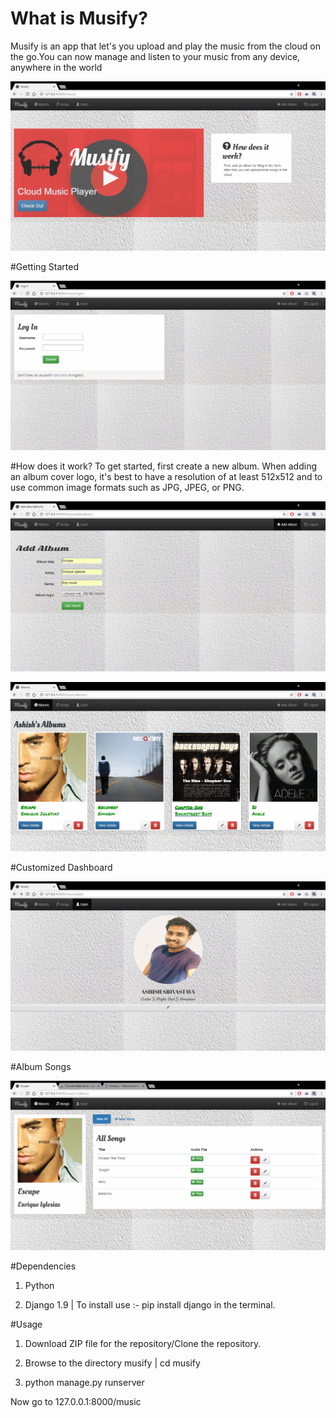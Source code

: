 # What is Musify?
Musify is an app that let's you upload and play the music from the cloud on the go.You can now manage and listen to your music from any device, anywhere in the world


![alt tag](https://github.com/techieashish/Musify/blob/master/screenshots/screenshot-home.png)

#Getting Started

![alt-tag](https://github.com/techieashish/Musify/blob/master/screenshots/screenshot-login.png)

#How does it work?
To get started, first create a new album. When adding an album cover logo, it's best to have a resolution of at least 512x512 and to use common image formats such as JPG, JPEG, or PNG.

![alt-tag](https://github.com/techieashish/Musify/blob/master/screenshots/screenshot-add-album.png)

![alt-tag](https://github.com/techieashish/Musify/blob/master/screenshots/screenshot-album-view.png)

#Customized Dashboard

![alt-tag](https://github.com/techieashish/Musify/blob/master/screenshots/screenshot-dash.png)

#Album Songs

![alt-tag](https://github.com/techieashish/Musify/blob/master/screenshots/screenshot-album_detail.png)

#Dependencies

1.	Python

2.	Django 1.9 | To install use :- pip install django in the terminal.

#Usage

1. Download ZIP file for the repository/Clone the repository.

2. Browse to the directory musify | cd musify

3. python manage.py runserver 

Now go to 127.0.0.1:8000/music 



